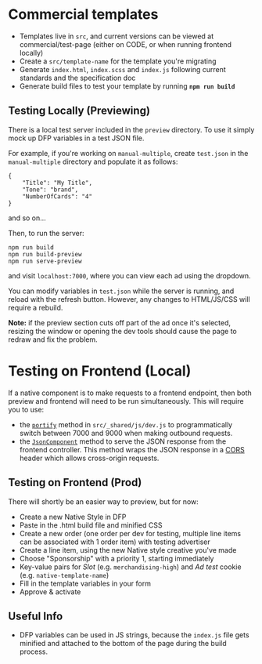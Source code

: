 # Commercial templates

- Templates live in `src`, and current versions can be viewed at commercial/test-page (either on CODE, or when running frontend locally)
- Create a `src/template-name` for the template you're migrating
- Generate `index.html`, `index.scss` and `index.js` following current standards and the specification doc
- Generate build files to test your template by running **`npm run build`**

## Testing Locally (Previewing)

There is a local test server included in the `preview` directory. To use it simply mock up DFP variables in a test JSON file.

For example, if you're working on `manual-multiple`, create `test.json` in the `manual-multiple` directory and populate it as follows:

```
{
    "Title": "My Title",
    "Tone": "brand",
    "NumberOfCards": "4"
}
```

and so on...

Then, to run the server:

```
npm run build
npm run build-preview
npm run serve-preview
```

and visit `localhost:7000`, where you can view each ad using the dropdown.

You can modify variables in `test.json` while the server is running, and reload with the refresh button. However, any changes to HTML/JS/CSS will require a rebuild.

**Note:** if the preview section cuts off part of the ad once it's selected, resizing the window or opening the dev tools should cause the page to redraw and fix the problem.

# Testing on Frontend (Local)
If a native component is to make requests to a frontend endpoint, then both preview and frontend will need to be run simultaneously.
This will require you to use:

- the [`portify`](https://github.com/guardian/commercial-templates/blob/master/src/_shared/js/dev.js) method in `src/_shared/js/dev.js` to programmatically switch between 7000 and 9000 when making outbound requests.
- the [`JsonComponent`](https://github.com/guardian/frontend/blob/master/common/app/common/JsonComponent.scala) method to serve the JSON response from the frontend controller. This method wraps the JSON response in a [CORS](https://github.com/guardian/frontend/blob/master/common/app/model/Cors.scala) header which allows cross-origin requests.

## Testing on Frontend (Prod)

There will shortly be an easier way to preview, but for now:

- Create a new Native Style in DFP
- Paste in the .html build file and minified CSS
- Create a new order (one order per dev for testing, multiple line items can be associated with 1 order item) with testing advertiser
- Create a line item, using the new Native style creative you've made
- Choose "Sponsorship" with a priority 1, starting immediately
- Key-value pairs for *Slot* (e.g. `merchandising-high`) and *Ad test* cookie (e.g. `native-template-name`)
- Fill in the template variables in your form
- Approve & activate

## Useful Info

- DFP variables can be used in JS strings, because the `index.js` file gets minified and attached to the bottom of the page during the build process.

